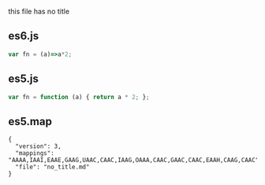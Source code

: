 this file has no title

## es6.js
```javascript
var fn = (a)=>a*2;
```

## es5.js
```javascript
var fn = function (a) { return a * 2; };
```

## es5.map
```
{
  "version": 3,
  "mappings": "AAAA,IAAI,EAAE,GAAG,UAAC,CAAC,IAAG,OAAA,CAAC,GAAC,CAAC,EAAH,CAAG,CAAC",
  "file": "no_title.md"
}
```